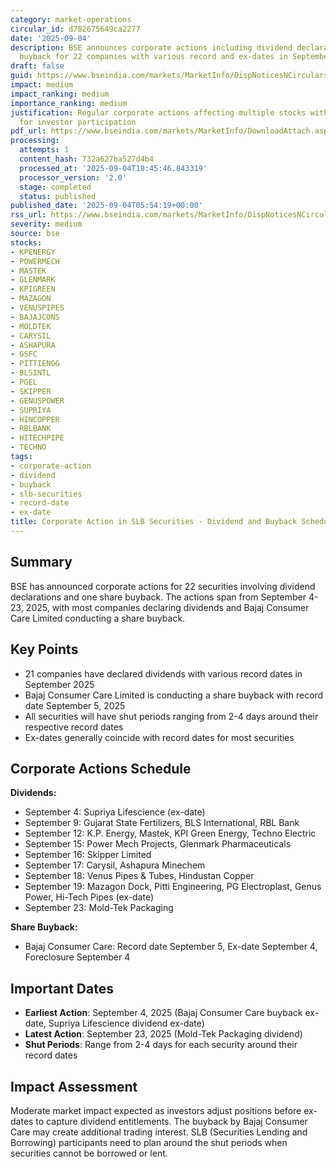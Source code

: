 ```yaml
---
category: market-operations
circular_id: d782675649ca2277
date: '2025-09-04'
description: BSE announces corporate actions including dividend declarations and share
  buyback for 22 companies with various record and ex-dates in September 2025.
draft: false
guid: https://www.bseindia.com/markets/MarketInfo/DispNoticesNCirculars.aspx?Noticeid={FB5354B9-5CC9-42D0-8899-4F5C842EB0E4}&noticeno=20250904-9&dt=09/04/2025&icount=9&totcount=68&flag=0
impact: medium
impact_ranking: medium
importance_ranking: medium
justification: Regular corporate actions affecting multiple stocks with specific dates
  for investor participation
pdf_url: https://www.bseindia.com/markets/MarketInfo/DownloadAttach.aspx?id=20250904-9&attachedId=930b5f8d-1f0a-4452-a26d-121910bd1b09
processing:
  attempts: 1
  content_hash: 732a627ba527d4b4
  processed_at: '2025-09-04T18:45:46.843319'
  processor_version: '2.0'
  stage: completed
  status: published
published_date: '2025-09-04T05:54:19+00:00'
rss_url: https://www.bseindia.com/markets/MarketInfo/DispNoticesNCirculars.aspx?Noticeid={FB5354B9-5CC9-42D0-8899-4F5C842EB0E4}&noticeno=20250904-9&dt=09/04/2025&icount=9&totcount=68&flag=0
severity: medium
source: bse
stocks:
- KPENERGY
- POWERMECH
- MASTEK
- GLENMARK
- KPIGREEN
- MAZAGON
- VENUSPIPES
- BAJAJCONS
- MOLDTEK
- CARYSIL
- ASHAPURA
- GSFC
- PITTIENGG
- BLSINTL
- PGEL
- SKIPPER
- GENUSPOWER
- SUPRIYA
- HINCOPPER
- RBLBANK
- HITECHPIPE
- TECHNO
tags:
- corporate-action
- dividend
- buyback
- slb-securities
- record-date
- ex-date
title: Corporate Action in SLB Securities - Dividend and Buyback Schedule
---
```


## Summary

BSE has announced corporate actions for 22 securities involving dividend declarations and one share buyback. The actions span from September 4-23, 2025, with most companies declaring dividends and Bajaj Consumer Care Limited conducting a share buyback.

## Key Points

- 21 companies have declared dividends with various record dates in September 2025
- Bajaj Consumer Care Limited is conducting a share buyback with record date September 5, 2025
- All securities will have shut periods ranging from 2-4 days around their respective record dates
- Ex-dates generally coincide with record dates for most securities

## Corporate Actions Schedule

**Dividends:**
- September 4: Supriya Lifescience (ex-date)
- September 9: Gujarat State Fertilizers, BLS International, RBL Bank
- September 12: K.P. Energy, Mastek, KPI Green Energy, Techno Electric
- September 15: Power Mech Projects, Glenmark Pharmaceuticals
- September 16: Skipper Limited
- September 17: Carysil, Ashapura Minechem
- September 18: Venus Pipes & Tubes, Hindustan Copper
- September 19: Mazagon Dock, Pitti Engineering, PG Electroplast, Genus Power, Hi-Tech Pipes (ex-date)
- September 23: Mold-Tek Packaging

**Share Buyback:**
- Bajaj Consumer Care: Record date September 5, Ex-date September 4, Foreclosure September 4

## Important Dates

- **Earliest Action**: September 4, 2025 (Bajaj Consumer Care buyback ex-date, Supriya Lifescience dividend ex-date)
- **Latest Action**: September 23, 2025 (Mold-Tek Packaging dividend)
- **Shut Periods**: Range from 2-4 days for each security around their record dates

## Impact Assessment

Moderate market impact expected as investors adjust positions before ex-dates to capture dividend entitlements. The buyback by Bajaj Consumer Care may create additional trading interest. SLB (Securities Lending and Borrowing) participants need to plan around the shut periods when securities cannot be borrowed or lent.